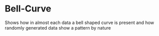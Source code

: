 # Bell-Curve
Shows how in almost each data a bell shaped curve is present and how randomly generated data show a pattern by nature
